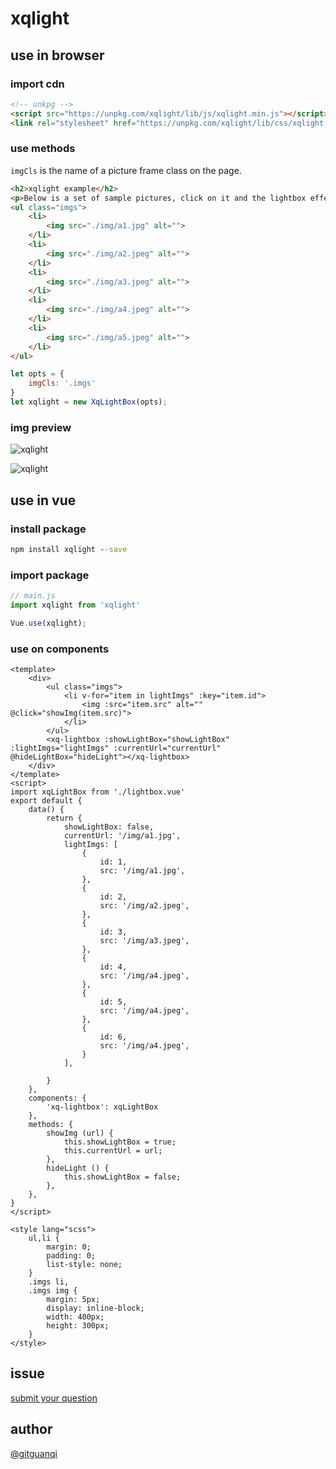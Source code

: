# xqlight

## use in browser

### import cdn

```html
<!-- unkpg -->
<script src="https://unpkg.com/xqlight/lib/js/xqlight.min.js"></script>
<link rel="stylesheet" href="https://unpkg.com/xqlight/lib/css/xqlight.min.css">
```

### use methods

`imgCls` is the name of a picture frame class on the page.

```html
<h2>xqlight example</h2>
<p>Below is a set of sample pictures, click on it and the lightbox effect will appear.</p>
<ul class="imgs">
    <li>
        <img src="./img/a1.jpg" alt="">
    </li>
    <li>
        <img src="./img/a2.jpeg" alt="">
    </li>
    <li>
        <img src="./img/a3.jpeg" alt="">
    </li>
    <li>
        <img src="./img/a4.jpeg" alt="">
    </li>
    <li>
        <img src="./img/a5.jpeg" alt="">
    </li>
</ul>
```

```js
let opts = {
    imgCls: '.imgs'
}
let xqlight = new XqLightBox(opts);
```

### img preview

![xqlight](https://unpkg.com/xqlight/lib/img/eg1.jpg)

![xqlight](https://unpkg.com/xqlight/lib/img/eg2.jpg)

## use in vue

### install package

```cmd
npm install xqlight --save
```

### import package

```js
// main.js
import xqlight from 'xqlight'

Vue.use(xqlight);
```

### use on components

```vue
<template>
    <div>
        <ul class="imgs">
            <li v-for="item in lightImgs" :key="item.id"> 
                <img :src="item.src" alt="" @click="showImg(item.src)">
            </li>
        </ul>
        <xq-lightbox :showLightBox="showLightBox" :lightImgs="lightImgs" :currentUrl="currentUrl" @hideLightBox="hideLight"></xq-lightbox>
    </div>
</template>
<script>
import xqLightBox from './lightbox.vue'
export default {
    data() {
        return {
            showLightBox: false,
            currentUrl: '/img/a1.jpg',
            lightImgs: [
                {
                    id: 1,
                    src: '/img/a1.jpg',
                },
                {
                    id: 2,
                    src: '/img/a2.jpeg',
                },
                {
                    id: 3,
                    src: '/img/a3.jpeg',
                },
                {
                    id: 4,
                    src: '/img/a4.jpeg',
                },
                {
                    id: 5,
                    src: '/img/a4.jpeg',
                },
                {
                    id: 6,
                    src: '/img/a4.jpeg',
                }
            ],

        }
    },
    components: {
        'xq-lightbox': xqLightBox
    },
    methods: {
        showImg (url) {
            this.showLightBox = true;
            this.currentUrl = url;
        },
        hideLight () {
            this.showLightBox = false;
        },
    },
}
</script>

<style lang="scss">
    ul,li {
        margin: 0;
        padding: 0;
        list-style: none;
    }
    .imgs li,
    .imgs img {
        margin: 5px;
        display: inline-block;
        width: 400px;
        height: 300px;
    }
</style>
```

## issue

[submit your question](https://github.com/gitguanqi/xqi18n/issues/new)

## author

[@gitguanqi](https://github.com/gitguanqi)
